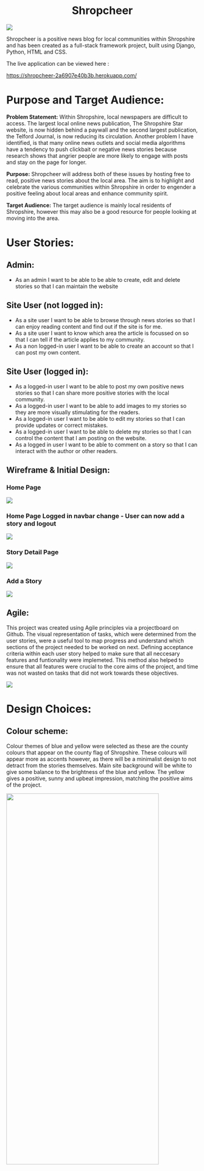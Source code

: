 <h1 align="center">Shropcheer</h1>


<img src="assets/images/amiresponsive.png">


Shropcheer is a positive news blog for local communities within Shropshire and has been created as a full-stack framework project, built using Django, Python, HTML and CSS. 

The live application can be viewed here : 

https://shropcheer-2a6907e40b3b.herokuapp.com/


# Purpose and Target Audience:
 **Problem Statement:** Within Shropshire, local newspapers are difficult to access. The largest local online news publication, The Shropshire Star website, is now hidden behind a paywall and the second largest publication, the Telford Journal, is now reducing its circulation. Another problem I have identified, is that  many online news outlets and social media algorithms have a tendency to push clickbait or negative news stories because research shows that angrier people are more likely to engage with posts and stay on the page for longer.

**Purpose:** Shropcheer will address both of these issues by hosting free to read, positive news stories about the local area. The aim is to highlight and celebrate the various communities within Shropshire in order to engender a positive feeling about local areas and enhance community spirit.

**Target Audience:** The target audience is mainly local residents of Shropshire, however this may also be a good resource for people looking at moving into the area.



# User Stories:

## Admin:

* As an admin I want to be able to be able to create, edit and delete stories so that I can maintain the website

## Site User (not logged in):

* As a site user I want to be able to browse through news stories so that I can enjoy reading content and find out if the site is for me.
* As a site user I want to know which area the article is focussed on so that I can tell if the article applies to my community. 
* As a non logged-in user I want to be able to create an account so that I can post my own content. 

## Site User (logged in):

* As a logged-in user I want to be able to post my own positive news stories so that I can share more positive stories with the local community. 
* As a logged-in user I want to be able to add images to my stories so they are more visually stimulating for the readers.
* As a logged-in user I want to be able to edit my stories so that I can provide updates or correct mistakes. 
* As a logged-in user I want to be able to delete my stories so that I can control the content that I am posting on the website.
* As a logged in user I want to be able to comment on a story so that I can interact with the author or other readers. 



## Wireframe & Initial Design:
### Home Page
<img src="assets/wireframes/shropcheerhomeNLI.png">

### Home Page Logged in navbar change - User can now add a story and logout
<img src="assets/wireframes/shropcheerhomeloggedin.png">

### Story Detail Page
<img src="assets/wireframes/shropcheerstorydetials.png">

### Add a Story
<img src="assets/wireframes/shropcheeraddstory.png">



## Agile:
This project was created using Agile principles via a projectboard on Github. The visual representation of tasks,
which were determined from the user stories, were a useful tool to map progress and understand which sections of 
the project needed to be worked on next. Defining acceptance criteria within each user story helped to make sure that 
all neccesary features and funtionality were implemeted. This method also helped to ensure that all features were crucial
to the core aims of the project, and time was not wasted on tasks that did not work towards these objectives. 

<img src="assets/images/userstories.png">


# Design Choices:

## Colour scheme:

Colour themes of blue and yellow were selected as these are the county colours that appear on the county flag of Shropshire. These colours will appear more as accents however, as there will be a minimalist design to not detract from the stories themselves. Main site background will be white to give some balance to the brightness of the blue and yellow. The yellow gives a positive, sunny and upbeat impression, matching the positive aims of the project. 

<img src="assets/images/shropshire.png" width="400" height="50%">

The colours are also reminiscent of the ‘BELIEVE’ sign in Ted Lasso, which is about a coach inspiring and bonding a team through a positive attitude. 

<img src="assets/images/Believe.jpg" width="400" height="50%">




Header / Navbar - Yellow - #ffdc00

Shropcheer Brand - Blue - #3a0fe7

Buttons - Mostly Blue - #3a0fe7 - although next and previous page buttons are yellow to stand out from the blue footer

Footer - Blue - #3a0fe7


## Typography:
Londrina Solid has been used for the name / brand, and has been lightened in weight. This was to make it closer to the weight and font style of the Ted Lasso ‘BELIEVE’ sign which is referenced in the colour scheme section.

Didact Gothic was chosen as the main text font as it gives a simple and clean look which is very easily readable in large bodies of text, whilst 
still maintaining a modern and fun look. 

This font pairing was recommened on https://fontjoy.com/

<img src="assets/images/ShropcheerFonts.png">





## Priority Features:

### Home Page:

#### Navbar:

<img src="assets/images/shropcheernavnli.png" width="300" height="50%">
<img src="assets/images/shropcheernavlog.png" width="300" height="50%">

The navigation bar is clean and simple. When users are not logged in it shows 'home', 'register' or 'login'. This changes when the user creates an account and is logged in, to show 'home', 'logout', and 'add a story'. The way that the navbar changes means that the navbar is less cluttered and does not have to feature actions that a user is not yet authenticated for. This responsiveness also means that logged-in users do not have options in the navbar that do not apply to them, such as register or login. 

#### Intro:
The landing page provides a short introduction to the website, encouraging new users to sign up or login to be able to post their own stories
or comment. It also features the most recently uploaded stories so that users can quickly understand what the site is about without having to navigate too many pages.

<img src="assets/images/shropintro.png">






#### Registration:

Registration allows users to comment on stories as well as add stories themselves. When users have submitted their own stories, they can also edit or delete these stories.

<img src="assets/images/register.png">




#### Sign In:

<img src="assets/images/signin.png">

#### Stories:

Users are able to view numerous stories on each page and can quickly see who is the story author, what area of Shropshire the story is about, the news category of the story, and the date the story was posted. 

<img src="assets/images/shropstories.png">


#### Story Details, Editing and Deleting stories:

When users click on a particular story they want to read it will load up the full article. If the story is one that the user
themselves have added, and they are signed into the corresponding account, they are also given the option to edit or delete their story. Summernote widget was added into the form so that html code is hidden and the story can be formatted correctly. 

<img src="assets/images/shropeditdelete.png" width="500">
<img src="assets/images/editstory.png" width="500">

#### Story Details, Comments:

Users who are not logged in can view comments at the bottom of the corresponding story. The ability to add a comment does not appear
and they are instructed to sign in to leave a comment. Users who are logged in can see a form to submit their own comment. 

<img src="assets/images/shropcommentnli.png" width="300">
<img src="assets/images/shropcomment.png" width="300">



#### Add a Story:

As mentioned in the navbar section, once the user is logged in an option appears to 'add a story'. The add story form allows users to enter  headline, body of text, upload an image, as well as select a location and news category. The location and category sections are drop down menu's, giving the user a list of available choices. The body section features a text editor loaded through the Summernote widget for customisation and formatting of text. 


<img src="assets/images/shropstorycust.png">
<img src="assets/images/addstory2.png">
<img src="assets/images/Location.png">


#### Footer:

Links in the footer redirect to respective social media pages. 
It allows users to stay connected with Shropcheer on social media platforms, keeping them informed about any new stories.


# Future Features:

* Implement 'likes' on posts
* Allow users to sort or order posts by different options such as number of likes, or alphabitical location 

# Database Design:

<img src="assets/images/Shropcheer Schema (2).png">


Entity Relationship Diagrams (ERD) help the developer to make connections between databases and information. Creating an ERD helped me understand how the tables relate to one another. I used LucidChart to create the diagram and the arrow represent how the data fields relate to one another.


## Data Models:


| Story   |            |   |
|----------|:-------------:|------:|
| Headline |  CharField |  |
| Author |  ForiegnKey   |   FK |
| Slug | SlugField |     |
| Body |  TextField | |
| Image |  CloudinaryField   |   |
| Created_on | DateTimeField |     |
| Location |  CharField |  |
| Category |  CharField |  |



| Comments  |            |   |
|----------|:-------------:|------:|
| Story |  ForeignKey | FK |
| Name |  ForeignKey | FK |
| Created_on |  DateTimeField |  |
| Body |  TextField |  |


# Validation
## HTML

#### Home/Index page

Pass, no errors
<img src="assets/codevalidation/html-index.png">

#### Story details page

Pass, no errors. One warning for H1 tag in Nav, but needed this to override Bootstrap
<img src="assets/codevalidation/html-storydetail.png">

#### Add story page

All errors showing are related to third party widget Summernote which was used in the body of the form.
Unable to adapt this code and advised by tutor support that this cannot be helped. 
<img src="assets/codevalidation/html-addstory.png">

#### Sign in page

Pass, no errors

<img src="assets/codevalidation/html-signin.png">

#### Register page

Four errors, but all within all-auth code which I am unable to change
<img src="assets/codevalidation/html - register.png">



 ## CSS

 I have used the recommended [CSS Jigsaw Validator](https://jigsaw.w3.org/css-validator) to validate my CSS file.
 No errors found
 
<img src="assets/codevalidation/cssvalid.png">

## Python

I have used the recommended [PEP8 CI Python Linter](https://pep8ci.herokuapp.com) to validate all of my Python files and they all show no errors.

#### Shropcheer urls

<img src="assets/codevalidation/shropcheerurls.png">

#### Shropcheer settings

<img src="assets/codevalidation/shropcheersettings.png">

#### Stories urls

<img src="assets/codevalidation/storiesurls.png">

#### Stories views

<img src="assets/codevalidation/storiesviews.png">

#### Stories admin

<img src="assets/codevalidation/storiesadmin.png">

#### Stories forms

<img src="assets/codevalidation/storiesforms.png">

### Stories models

<img src="assets/codevalidation/storiesmodels.png">

# Responsiveness:
Development tools were used to test responsiveness on varying sized devices including laptop, mobile and tablet size.

Full testing was performed on the following devices:

Laptop:

* HP Pavilion 15.6""

Tablet:

* Ipad

 Mobile Devices:
* iPhone 12 Pro

 * Browser Compatibility:
 
 I have tested the site using the following browsers:

* Google Chrome

![chrome](https://github.com/hiboibrahim/thebookbooth1/assets/144109298/545ba4e5-c7bc-4fd8-8660-1444dcb3be2a)


* Microsoft Edge

![microsoft edge](https://github.com/hiboibrahim/thebookbooth1/assets/144109298/1570a9cd-6591-45db-840b-ecbe7f7aeb5b)


I can confirm that the site is responsive and looks as expected good on different screen sizes.


Mobile devices:

![Screenshot_20231207-234024](https://github.com/hiboibrahim/thebookbooth1/assets/144109298/0f0b0d7d-a72f-43a4-8a57-bc1cf02a1367)

![Screenshot_20231207-234033](https://github.com/hiboibrahim/thebookbooth1/assets/144109298/4c3cc202-b8f6-4f9d-b1bd-cf57c911db65)

![Screenshot_20231207-234013](https://github.com/hiboibrahim/thebookbooth1/assets/144109298/39989e07-4e8d-4faf-8b57-e11686792b38)


![0](https://github.com/hiboibrahim/thebookbooth1/assets/144109298/211095bf-ffac-42ca-b1c8-2a45d8444038)

![Screenshot_20231207-234117 (1)](https://github.com/hiboibrahim/thebookbooth1/assets/144109298/e52d022b-d3fb-4f6c-8fcb-092386ce566b)

![Screenshot_20231208-000014](https://github.com/hiboibrahim/thebookbooth1/assets/144109298/0cd224f9-b46e-4db9-9260-999cc63fff90)





Tablet Devices:


![homepage](https://github.com/hiboibrahim/thebookbooth1/assets/144109298/5e6eb5c7-4aba-434c-8ed8-8bfd56632f8a)

![signup tablet](https://github.com/hiboibrahim/thebookbooth1/assets/144109298/c5f5a237-83ee-4ef3-b9b0-444f648ca225)

![sign in tablet](https://github.com/hiboibrahim/thebookbooth1/assets/144109298/9ac1d08b-d4b8-4aa5-a65b-e46040f3b60b)

![books tablet](https://github.com/hiboibrahim/thebookbooth1/assets/144109298/a9c42d34-a49a-48ed-97ba-660c02de3543)

![tabletadd](https://github.com/hiboibrahim/thebookbooth1/assets/144109298/b516d61d-6e21-460a-b7f4-5b18abf41d00)

![bookdetails tablet](https://github.com/hiboibrahim/thebookbooth1/assets/144109298/17a0f099-ae15-4b8a-887b-254beac2dbb0)





# Testing:

## Lighthouse Audit:

I've tested my deployed project using the Lighthouse Audit tool to check for any major issues.


* On a laptop:

Home

<img src="assets/images/Lighthouse2.png">

Story details (logged in) 

<img src="assets/images/Lighthouse4.png">

Add a story 

<img src="assets/images/Lighthouse5.png">

On a mobile device:

Home 
![audit home mobile ](https://github.com/hiboibrahim/thebookbooth1/assets/144109298/348889e3-8c4e-41d4-b1c6-2c974780e23b)

Books
![auditbooks](https://github.com/hiboibrahim/thebookbooth1/assets/144109298/fad662af-54da-45d0-b381-c0d70955e4e4)

Add a book 
![audit addbookmobile](https://github.com/hiboibrahim/thebookbooth1/assets/144109298/634965ca-1b9d-4aa1-bd17-bda89f9fbafe)


## Links

| Link | Expected Outcome | Grade |
| ------- | ---------------- | ----- |
| Logo / Brand | Navigates to the home page when clicked | Pass |
| Home | Navigates to the home page when clicked | Pass |
| Next Page | Navigates to next page of stories when clicked | Pass |
| Previous Page | Navigates to previous page of stories when clicked | Pass |
| Add a Story | Navigates to a form to add a story when clicked | Pass |
| Edit a Story | Navigates to a edit story form when clicked | Pass |
| Delete a Story | Navigates to a confirmation page when clicked | Pass |
| Post a Comment | Adds a comment to a story when clicked | Pass |
| Register | Navigates to a registration form when clicked | Pass |
| Log in | Navigates to a screen where users can log in when clicked | Pass |
| Logout | Navigates to a page confirming for the user to log out | Pass |

## Testing 


| Feature | Expected Outcome | Grade | Screenshots |
| ------- | ---------------- | ----- | --------- |
| Modal | A message will appear informing the user of a successful action | Pass | ![modal sign out ](https://github.com/hiboibrahim/thebookbooth1/assets/144109298/9e8658e8-f751-4cdf-be3d-ca19ad6c47b2)
| User logged in | Text displays the user logged in with their username | Pass | ![modal sign in name](https://github.com/hiboibrahim/thebookbooth1/assets/144109298/cc4a71db-9962-49c1-b4b6-563000687ad7)
| View books | Users can see available books which have been added | Pass | ![testing books](https://github.com/hiboibrahim/thebookbooth1/assets/144109298/01cc3a5b-db46-4742-a8e1-cf715d78c89b)
| Add a book | Add a book to the book collection that will be available to borrow | Pass | ![addbook](https://github.com/hiboibrahim/thebookbooth1/assets/144109298/82133f44-d43a-4f40-863a-f4e8970057aa)
| Admin has access to crud functionality of all additions | Admin can edit or delete any book addition | Pass | ![admin testing](https://github.com/hiboibrahim/thebookbooth1/assets/144109298/72df0b87-6d4f-4659-9d4f-5e986f88e16c)
| Edit a book | A user can edit the details on the book that they have addded. It will update their addition on the books page | Pass | ![edit book ](https://github.com/hiboibrahim/thebookbooth1/assets/144109298/79f6de7e-fd14-4c34-a474-483b7cd5285f)
| Delete a book | A user who added a book OR an admin can delete a book. It will then be deleted from the DB | Pass | ![delete book](https://github.com/hiboibrahim/thebookbooth1/assets/144109298/88275723-e875-404a-b96f-58bac0a4907a)
| Registration | New users can access a registration form from the "Register" link | Pass | ![testing sign up](https://github.com/hiboibrahim/thebookbooth1/assets/144109298/e9e6c4e1-c90a-4854-a11c-014a8fc80043)
| Log in | Users can log in using a form after clicking "Log in" | Pass | ![sign in testing ](https://github.com/hiboibrahim/thebookbooth1/assets/144109298/3fafee34-e6d6-4162-8989-faa78e1bf355)
| Log out | Users get logged out after clicking "Log out" | Pass | ![testing sign out](https://github.com/hiboibrahim/thebookbooth1/assets/144109298/d7d377aa-fc2d-4025-a73e-22d2d81c622a)
| Grid display | A CSS grid will display the books in a clear, responsive format | Pass | N/A
| Functional buttons | Edit, delete, create buttons will be functional throughout the site | Pass | ![edit delete buttons](https://github.com/hiboibrahim/thebookbooth1/assets/144109298/67cfb78d-7d5b-4072-8aa8-812b9c444b67)
| Footer | A footer displays social information | Pass | ![footer](https://github.com/hiboibrahim/thebookbooth1/assets/144109298/0879fada-18a4-4363-8257-0af0061cf79f)
| Social links work | The social links will navigate to a new page when they're clicked. They will open in a new tab | Pass | ![footer](https://github.com/hiboibrahim/thebookbooth1/assets/144109298/0879fada-18a4-4363-8257-0af0061cf79f)


# Tools and Technologies Used:
The technologies implemented in this application included HTML5, CSS, Bootstrap, Python and Django.

* Python used as the back-end programming language.
* Git used for version control. (git add, git commit, git push)
* GitHub used for secure online code storage.
* GitHub Pages used for hosting the deployed front-end site.
* Gitpod used as a cloud-based IDE for development.
* Bootstrap used as the front-end CSS framework for modern responsiveness and pre-built components.
* PostgreSQL from Code Institute was used as the database.
* Heroku used for hosting the deployed back-end site.
* Cloudinary used for online static file storage.
* Lucidchart used for database design
* Balsamiq used for wireframes
* FontJoy was used for font pairing
* Djecrety was used to generate a secure django secret key
* Google, Stack Overflow, Phind Youtube and Slack was utilized for general research or solving a bug and information gathering.


# Languages Used:
* HTML5
* CSS
* Python

# Deployment :

I used the steps used when deploying our django blog to deploy this application. The instructions for this mainly came from the follow along videos and text-steps provided on the code institute LMS.

# Bugs

All the bugs that occured during the creation of this application have been resolved.


# Credit: 

* Although I used the django blog resources provided on the LMS, I also received alot of additional clarification by following along with django projects on YouTube.

* Youtube vidoes I found especially helpful were:

 - https://www.youtube.com/watch?v=vXMTp_1_L7Y&t=280s
 - https://www.youtube.com/watch?v=nFa3lC105dM
 - https://www.youtube.com/watch?v=5JWElyGs8iA&t=463s


* Stack Overflow was used to solve any smaller bugs and further clarification on errors.

* Phind was used to help breakdown some key concepts and understand error messages. 

* Stories and photos were taken from the Shropshire Star website.

* Font Awesome was used for icons and the fonts used were derived from Google Fonts.

* Wireframes, were created using Balsamiq.

* ERD diagrams for database design were created with Lucidchart.

* The Book Booth by hiboibrahim was used as a framework for the readme.

* A special thanks to all the other indivudals in our WMCA cohort for their support throughout the course.

* Finally a big thank you to course facilitator Iris for her excellent support and guidance.
